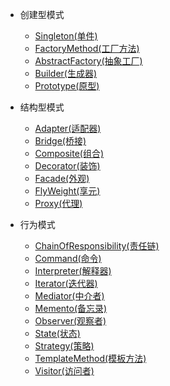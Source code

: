 - 创建型模式

  - [Singleton(单件)](singleton.md)
  - [FactoryMethod(工厂方法)](factory_method.md)
  - [AbstractFactory(抽象工厂)](abstract_factory.md)
  - [Builder(生成器)](builder.md)
  - [Prototype(原型)](prototype.md)

- 结构型模式

  - [Adapter(适配器)](adapter.md)
  - [Bridge(桥接)](bridge.md)
  - [Composite(组合)](composite.md)
  - [Decorator(装饰)](decorator.md)
  - [Facade(外观)](facade.md)
  - [FlyWeight(享元)](fly_weight.md)
  - [Proxy(代理)](proxy.md)

- 行为模式

  - [ChainOfResponsibility(责任链)](chain_of_responsibility.md)
  - [Command(命令)](command.md)
  - [Interpreter(解释器)](interpreter.md)
  - [Iterator(迭代器)](iterator.md)
  - [Mediator(中介者)](mediator.md)
  - [Memento(备忘录)](memento.md)
  - [Observer(观察者)](observer.md)
  - [State(状态)](state.md)
  - [Strategy(策略)](strategy.md)
  - [TemplateMethod(模板方法)](template_method.md)
  - [Visitor(访问者)](visitor.md)
